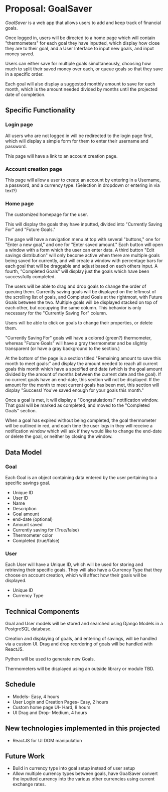 # Proposal: GoalSaver

*GoalSaver* is a web app that allows users to add and keep track of financial goals.

Once logged in, users will be directed to a home page which will contain "thermometers" for each goal they have inputted, which display how close they are to their goal, and a User Interface to input new goals, and input money saved.

Users can either save for multiple goals simultaneously, choosing how much to split their saved money over each, or queue goals so that they save in a specific order.

Each goal will also display a suggested monthly amount to save for each month, which is the amount needed divided by months until the projected date of completion.

## Specific Functionality

### Login page
All users who are not logged in will be redirected to the login page first, which will display a simple form for them to enter their username and password.

This page will have a link to an account creation page.

### Account creation page
This page will allow a user to create an account by entering in a Username, a password, and a currency type. (Selection in dropdown or entering in via text?)

### Home page
The customized homepage for the user.

This will display the goals they have inputted, divided into "Currently Saving For" and "Future Goals."

The page will have a navigation menu at top with several "buttons," one for "Enter a new goal," and one for "Enter saved amount." Each button will open a window with a form which the user can enter data. A third button "Edit savings distribution" will only become active when there are multiple goals being saved for currently, and will create a window with percentage bars for each goal that will be draggable and adjust based on each others input. A fourth, "Completed Goals" will display just the goals which have been successfully completed.

The users will be able to drag and drop goals to change the order of queuing them. Currently saving goals will be displayed on the leftmost of the scrolling list of goals, and Completed Goals at the rightmost, with Future Goals between the two. Multiple goals will be displayed stacked on top of each other, but occupying the same column. This behavior is only necessary for the "Currently Saving For" column.

Users will be able to click on goals to change their properties, or delete them.

"Currently Saving For" goals will have a colored (green?) thermometer, whereas "Future Goals" will have a gray thermometer and be slightly transparent (or have a gray background to the section.)

At the bottom of the page is a section titled "Remaining amount to save this month to meet goals:" and display the amount needed to reach all current goals this month which have a specified end date (which is the goal amount divided by the amount of months between the current date and the goal). If no current goals have an end-date, this section will not be displayed. If the amount for the month to meet current goals has been met, this section will display "Success! You've saved enough for your goals this month."

Once a goal is met, it will display a "Congratulations!" notification window. That goal will be marked as completed, and moved to the "Completed Goals" section.

When a goal has expired without being completed, the goal thermometer will be outlined in red, and each time the user logs in they will receive a notification window which will ask if they would like to change the end-date or delete the goal, or neither by closing the window.

## Data Model

### Goal
Each Goal is an object containing data entered by the user pertaining to a specific savings goal.
- Unique ID
- User ID
- Name
- Description
- Goal amount
- end-date (optional)
- Amount saved
- Currently saving for (True/false)
- Thermometer color
- Completed (true/false)

### User
Each User will have a Unique ID, which will be used for storing and retrieving their specific goals. They will also have a Currency Type that they choose on account creation, which will affect how their goals will be displayed.
- Unique ID
- Currency Type

## Technical Components
Goal and User models will be stored and searched using Django Models in a PostgreSQL database.

Creation and displaying of goals, and entering of savings, will be handled via a custom UI. Drag and drop reordering of goals will be handled with ReactJS.

Python will be used to generate new Goals.

Thermometers will be displayed using an outside library or module TBD.

## Schedule
- Models- Easy, 4 hours
- User Login and Creation Pages- Easy, 2 hours
- Custom home page UI- Hard, 8 hours
- UI Drag and Drop- Medium, 4 hours

## New technologies implemented in this projected
- ReactJS for UI DOM manipulation

## Future Work
- Build in currency type into goal setup instead of user setup
- Allow multiple currency types between goals, have GoalSaver convert the inputted currency into the various other currencies using current exchange rates.
